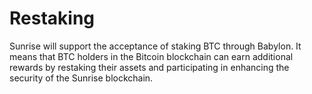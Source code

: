 # Restaking

Sunrise will support the acceptance of staking BTC through Babylon. It means that BTC holders in the Bitcoin blockchain can earn additional rewards by restaking their assets and participating in enhancing the security of the Sunrise blockchain.

